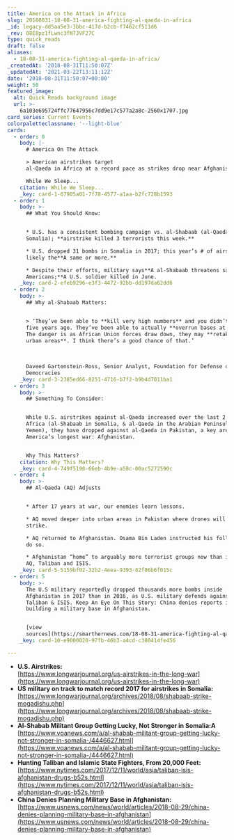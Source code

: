 ```yaml
---
title: America on the Attack in Africa
slug: 20180831-18-08-31-america-fighting-al-qaeda-in-africa
_id: legacy-dd5aa5e3-3bbc-417d-b2cb-f7462cf511d6
_rev: O8E8pz1fLwnc3fN7JVF27C
type: quick_reads
draft: false
aliases:
  - 18-08-31-america-fighting-al-qaeda-in-africa/
_createdAt: '2018-08-31T11:50:07Z'
_updatedAt: '2021-03-22T13:11:12Z'
date: '2018-08-31T11:50:07+00:00'
weight: 50
featured_image:
  alt: Quick Reads background image
  url: >-
    6a103e695724ffc77647956c7dd9e17c577a2a8c-2560x1707.jpg
card_series: Current Events
colorpaletteclassname: '--light-blue'
cards:
  - order: 0
    body: |-
      # America On The Attack

      > American airstrikes target  
      al-Qaeda in Africa at a record pace as strikes drop near Afghanistan.

      While We Sleep...
    citation: While We Sleep...
    _key: card-1-67905a01-7f78-4577-a1aa-b2fc728b1593
  - order: 1
    body: >-
      ## What You Should Know:


      * U.S. has a consistent bombing campaign vs. al-Shabaab (al-Qaeda’s arm in
      Somalia); **airstrike killed 3 terrorists this week.**

      * U.S. dropped 31 bombs in Somalia in 2017; this year’s # of airstrikes
      likely the**A same or more.**

      * Despite their efforts, military says**A al-Shabaab threatens safety of
      Americans;**A U.S. soldier killed in June.
    _key: card-2-efeb9296-e3f3-4472-92bb-dd197da62dd6
  - order: 2
    body: >-
      ## Why al-Shabaab Matters:


      > ‘They’ve been able to **kill very high numbers** and you didn’t see that
      five years ago. They’ve been able to actually **overrun bases at times**.
      The danger is as African Union forces draw down, they may **retake major
      urban areas**. I think there’s a good chance of that.’  
        
        
        
      Daveed Gartenstein-Ross, Senior Analyst, Foundation for Defense of
      Democracies
    _key: card-3-2385ed66-8251-4716-b7f2-b9b4d7011ba1
  - order: 3
    body: >-
      ## Something To Consider:


      While U.S. airstrikes against al-Qaeda increased over the last 2 years in
      Africa (al-Shabaab in Somalia, & al-Qaeda in the Arabian Peninsula in
      Yemen), they have dropped against al-Qaeda in Pakistan, a key area for
      America’s longest war: Afghanistan.


      Why This Matters?
    citation: Why This Matters?
    _key: card-4-749f5198-66eb-4b9e-a58c-00ac5272590c
  - order: 4
    body: >-
      ## Al-Qaeda (AQ) Adjusts


      * After 17 years at war, our enemies learn lessons.

      * AQ moved deeper into urban areas in Pakistan where drones will not
      strike.

      * AQ returned to Afghanistan. Osama Bin Laden instructed his followers to
      do so.

      * Afghanistan “home” to arguably more terrorist groups now than in 2001:
      AQ, Taliban and ISIS.
    _key: card-5-5159bf02-32b2-4eea-9393-82f06b6f015c
  - order: 5
    body: >-
      The U.S military reportedly dropped thousands more bombs inside
      Afghanistan in 2017 than in 2016, as U.S. military defends against the
      Taliban & ISIS. Keep An Eye On This Story: China denies reports its
      building a military base in Afghanistan.


      [view
      sources](https://smarthernews.com/18-08-31-america-fighting-al-qaeda-in-africa/)
    _key: card-10-e9000020-97fb-46b3-a4cd-c380414fe456

---
```

* **U.S. Airstrikes:**  
[https://www.longwarjournal.org/us-airstrikes-in-the-long-war](https://www.longwarjournal.org/us-airstrikes-in-the-long-war)
* **US military on track to match record 2017 for airstrikes in Somalia:**  
[https://www.longwarjournal.org/archives/2018/08/shabaab-strike-mogadishu.php](https://www.longwarjournal.org/archives/2018/08/shabaab-strike-mogadishu.php)
* **Al-Shabab Militant Group Getting Lucky, Not Stronger in Somalia:A**  
[https://www.voanews.com/a/al-shabab-militant-group-getting-lucky-not-stronger-in-somalia-/4446627.html](https://www.voanews.com/a/al-shabab-militant-group-getting-lucky-not-stronger-in-somalia-/4446627.html)
* **Hunting Taliban and Islamic State Fighters, From 20,000 Feet:**  
[https://www.nytimes.com/2017/12/11/world/asia/taliban-isis-afghanistan-drugs-b52s.html](https://www.nytimes.com/2017/12/11/world/asia/taliban-isis-afghanistan-drugs-b52s.html)
* **China Denies Planning Military Base in Afghanistan:**  
[https://www.usnews.com/news/world/articles/2018-08-29/china-denies-planning-military-base-in-afghanistan](https://www.usnews.com/news/world/articles/2018-08-29/china-denies-planning-military-base-in-afghanistan)